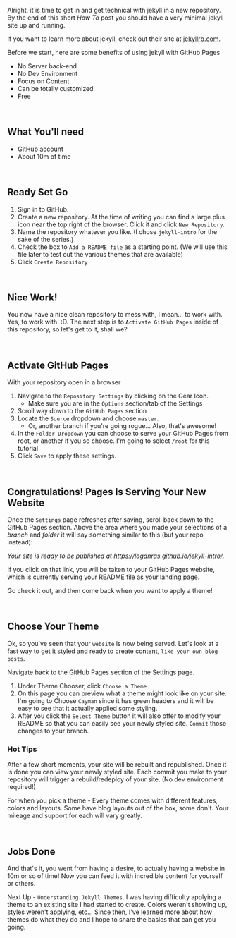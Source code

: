 ---
---

Alright, it is time to get in and get technical with jekyll in a new repository.  By the end of this short _How To_ post you should have a very minimal jekyll site up and running.

If you want to learn more about jekyll, check out their site at [jekyllrb.com](https://jekyllrb.com/).

Before we start, here are some benefits of using jekyll with GitHub Pages
- No Server back-end
- No Dev Environment
- Focus on Content
- Can be totally customized
- Free

&nbsp;
## What You'll need
- GitHub account
- About 10m of time

&nbsp;
## Ready Set Go
1. Sign in to GitHub.
1. Create a new repository.  At the time of writing you can find a large plus icon near the top right of the browser.  Click it and click `New Repository`.
1. Name the repository whatever you like.  (I chose `jekyll-intro` for the sake of the series.)
1. Check the box to `Add a README file` as a starting point.  (We will use this file later to test out the various themes that are available)
1. Click `Create Repository`

&nbsp;
## Nice Work!
You now have a nice clean repository to mess with, I mean... to work with.  Yes, to work with.  :D.  The next step is to `Activate GitHub Pages` inside of this repository, so let's get to it, shall we?

&nbsp;
## Activate GitHub Pages
With your repository open in a browser
1. Navigate to the `Repository Settings` by clicking on the Gear Icon.
    - Make sure you are in the `Options` section/tab of the Settings
1. Scroll way down to the `GitHub Pages` section
1. Locate the `Source` dropdown and choose `master`.
    - Or, another branch if you're going rogue... Also, that's awesome!
1. In the `Folder Dropdown` you can choose to serve your GitHub Pages from root, or another if you so choose.  I'm going to select `/root` for this tutorial
1. Click `Save` to apply these settings.

&nbsp;
## Congratulations!  Pages Is Serving Your New Website
Once the `Settings` page refreshes after saving, scroll back down to the GitHub Pages section.  Above the area where you made your selections of a _branch_ and _folder_ it will say something similar to this (but your repo instead):

_Your site is ready to be published at https://loganras.github.io/jekyll-intro/._

If you click on that link, you will be taken to your GitHub Pages website, which is currently serving your README file as your landing page.

Go check it out, and then come back when you want to apply a theme!

&nbsp;
## Choose Your Theme
Ok, so you've seen that your `website` is now being served.  Let's look at a fast way to get it styled and ready to create content, `like your own blog posts`.

Navigate back to the GitHub Pages section of the Settings page.
1. Under Theme Chooser, click `Choose a Theme`
2. On this page you can preview what a theme might look like on your site.  I'm going to Choose `Cayman` since it has green headers and it will be easy to see that it actually applied some styling.
3. After you click the `Select Theme` button it will also offer to modify your README so that you can easily see your newly styled site.  `Commit` those changes to your branch.

### Hot Tips
After a few short moments, your site will be rebuilt and republished.  Once it is done you can view your newly styled site.  Each commit you make to your repository will trigger a rebuild/redeploy of your site.  (No dev environment required!)

For when you pick a theme - Every theme comes with different features, colors and layouts.  Some have blog layouts out of the box, some don't.  Your mileage and support for each will vary greatly.

&nbsp;
## Jobs Done

And that's it, you went from having a desire, to actually having a website in 10m or so of time!  Now you can feed it with incredible content for yourself or others.

Next Up - `Understanding Jekyll Themes`.  I was having difficulty applying a theme to an existing site I had started to create.  Colors weren't showing up, styles weren't applying, etc...  Since then, I've learned more about how themes do what they do and I hope to share the basics that can get you going.
